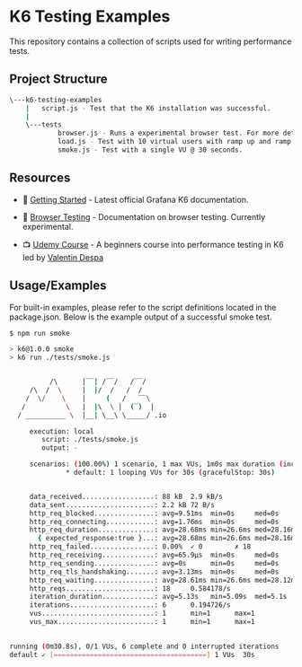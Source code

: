 
# K6 Testing Examples

This repository contains a collection of scripts used for writing performance tests.




## Project Structure

```bash
\---k6-testing-examples
    |   script.js - Test that the K6 installation was successful.
    |
    \---tests
            browser.js - Runs a experimental browser test. For more details see below.
            load.js - Test with 10 virtual users with ramp up and ramp down stages @ 50 seconds.
            smoke.js - Test with a single VU @ 30 seconds.
```


## Resources

- 📖 [Getting Started](https://grafana.com/docs/k6/latest/get-started/) - Latest official Grafana K6 documentation.

- 🚧 [Browser Testing](https://grafana.com/docs/k6/latest/using-k6-browser/) - Documentation on browser testing. Currently experimental.

- 📺 [Udemy Course](https://www.udemy.com/course/k6-load-testing-performance-testing/) - A beginners course into performance testing in K6 led by [Valentin Despa](https://vdespa.com/)


## Usage/Examples

For built-in examples, please refer to the script definitions located in the package.json. Below is the example output of a successful smoke test.

```bash
$ npm run smoke

> k6@1.0.0 smoke
> k6 run ./tests/smoke.js


          /\      |‾‾| /‾‾/   /‾‾/
     /\  /  \     |  |/  /   /  /
    /  \/    \    |     (   /   ‾‾\
   /          \   |  |\  \ |  (‾)  |
  / __________ \  |__| \__\ \_____/ .io

     execution: local
        script: ./tests/smoke.js
        output: -

     scenarios: (100.00%) 1 scenario, 1 max VUs, 1m0s max duration (incl. graceful stop):
              * default: 1 looping VUs for 30s (gracefulStop: 30s)


     data_received..................: 88 kB  2.9 kB/s
     data_sent......................: 2.2 kB 72 B/s
     http_req_blocked...............: avg=9.51ms  min=0s     med=0s      max=171.19ms p(90)=0s      p(95)=25.67ms
     http_req_connecting............: avg=1.76ms  min=0s     med=0s      max=31.78ms  p(90)=0s      p(95)=4.76ms
     http_req_duration..............: avg=28.68ms min=26.6ms med=28.16ms max=34.71ms  p(90)=30.36ms p(95)=31.64ms
       { expected_response:true }...: avg=28.68ms min=26.6ms med=28.16ms max=34.71ms  p(90)=30.36ms p(95)=31.64ms
     http_req_failed................: 0.00%  ✓ 0        ✗ 18
     http_req_receiving.............: avg=65.9µs  min=0s     med=0s      max=685.2µs  p(90)=150.3µs p(95)=528.62µs
     http_req_sending...............: avg=0s      min=0s     med=0s      max=0s       p(90)=0s      p(95)=0s
     http_req_tls_handshaking.......: avg=3.13ms  min=0s     med=0s      max=56.5ms   p(90)=0s      p(95)=8.47ms
     http_req_waiting...............: avg=28.61ms min=26.6ms med=28.12ms max=34.71ms  p(90)=30.36ms p(95)=31.64ms
     http_reqs......................: 18     0.584178/s
     iteration_duration.............: avg=5.13s   min=5.09s  med=5.1s    max=5.28s    p(90)=5.19s   p(95)=5.24s
     iterations.....................: 6      0.194726/s
     vus............................: 1      min=1      max=1
     vus_max........................: 1      min=1      max=1

                                                                                                                                                                                                                                                                                         
running (0m30.8s), 0/1 VUs, 6 complete and 0 interrupted iterations                                                                                                                                                                                                                      
default ✓ [======================================] 1 VUs  30s                     
```